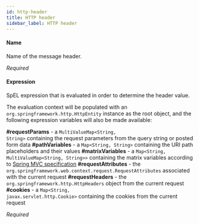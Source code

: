 ```yaml
---
id: http-header
title: HTTP header
sidebar_label: HTTP header
---
```

#### Name
Name of the message header.

<i>Required</i>

#### Expression
SpEL expression that is evaluated in order to determine the header value.

The evaluation context will be populated with an <code>org.springframework.http.HttpEntity</code> instance as the root object, and the following expression variables will also be made available:

<b>#requestParams</b> - a <code>MultiValueMap&lt;String, String&gt;</code> containing the request parameters from the query string or posted form data
<b>#pathVariables</b> - a <code>Map&lt;String, String&gt;</code> containing the URI path placeholders and their values
<b>#matrixVariables</b> - a <code>Map&lt;String, MultiValueMap&lt;String, String&gt;&gt;</code> containing the matrix variables according to <a href="http://docs.spring.io/spring/docs/current/spring-framework-reference/html/mvc.html#mvc-ann-matrix-variables" target="_blank">Spring MVC specification</a>
<b>#requestAttributes</b> - the <code>org.springframework.web.context.request.RequestAttributes</code> associated with the current request
<b>#requestHeaders</b> - the <code>org.springframework.http.HttpHeaders</code> object from the current request
<b>#cookies</b> - a <code>Map&lt;String, javax.servlet.http.Cookie&gt;</code> containing the cookies from the current request

<i>Required</i>

